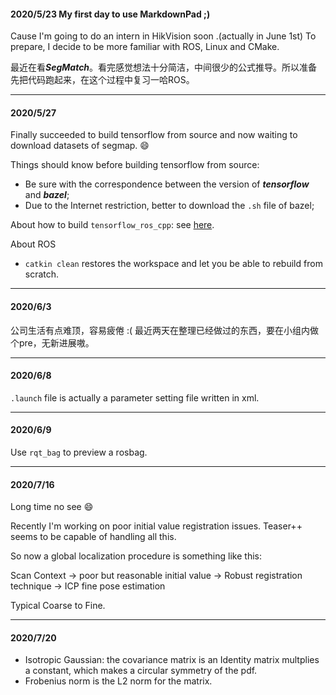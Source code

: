#### 2020/5/23 My first day to use MarkdownPad ;)
Cause I'm going to do an intern in HikVision soon .(actually in June 1st) To prepare, I decide to be more familiar with ROS, Linux and CMake.

最近在看***SegMatch***。看完感觉想法十分简洁，中间很少的公式推导。所以准备先把代码跑起来，在这个过程中复习一哈ROS。

---

#### 2020/5/27
Finally succeeded to build tensorflow from source and now waiting to download datasets of segmap. :smile:

Things should know before building tensorflow from source:
* Be sure with the correspondence between the version of ***tensorflow*** and ***bazel***;
* Due to the Internet restriction, better to download the `.sh` file of bazel;

About how to build `tensorflow_ros_cpp`: see [here](https://github.com/ethz-asl/segmap/issues/108#issuecomment-420964940).

About ROS
* `catkin clean` restores the workspace and let you be able to rebuild from scratch.

---

#### 2020/6/3
公司生活有点难顶，容易疲倦 :(
最近两天在整理已经做过的东西，要在小组内做个pre，无新进展嗷。

---

#### 2020/6/8
`.launch` file is actually a parameter setting file written in xml.

---

#### 2020/6/9
Use `rqt_bag` to preview a rosbag.

---
#### 2020/7/16
Long time no see :smile:

Recently I'm working on poor initial value registration issues. Teaser++ seems to be capable of handling all this.

So now a global localization procedure is something like this:

Scan Context -> poor but reasonable initial value -> Robust registration technique -> ICP fine pose estimation

Typical Coarse to Fine.

---
#### 2020/7/20
* Isotropic Gaussian: the covariance matrix is an Identity matrix multplies a constant, which makes a circular symmetry of the pdf.
* Frobenius norm is the L2 norm for the matrix.
